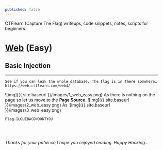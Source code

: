 ```yaml
---
published: false
---
```

CTFlearn (Capture The Flag) writeups, code snippets, notes, scripts for beginners..

# <u>Web</u> (Easy)


## Basic Injection

---
`See if you can leak the whole database. The flag is in there somwhere… 
https://web.ctflearn.com/web4/ `

![img]({{ site.baseurl }}/images/1_web_easy.png)
As there is nothing on the page so let us move to the **Page Source**.
![img]({{ site.baseurl }}/images/2_web_easy.png)
As 
![img]({{ site.baseurl }}/images/3_web_easy.png)


```Flag-ILOUEBACONDONTYOU```

<br>
<br>

<i>Thanks for your patience,I hope you enjoyed reading. Happy Hacking... </i>
